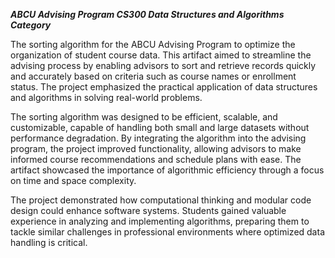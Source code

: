 ***ABCU Advising Program CS300 Data Structures and Algorithms Category***

The sorting algorithm for the ABCU Advising Program to optimize the organization of student course data. This artifact aimed to streamline the advising process by enabling advisors to sort and retrieve records quickly and accurately based on criteria such as course names or enrollment status. The project emphasized the practical application of data structures and algorithms in solving real-world problems.

The sorting algorithm was designed to be efficient, scalable, and customizable, capable of handling both small and large datasets without performance degradation. By integrating the algorithm into the advising program, the project improved functionality, allowing advisors to make informed course recommendations and schedule plans with ease. The artifact showcased the importance of algorithmic efficiency through a focus on time and space complexity.

The project demonstrated how computational thinking and modular code design could enhance software systems. Students gained valuable experience in analyzing and implementing algorithms, preparing them to tackle similar challenges in professional environments where optimized data handling is critical.
